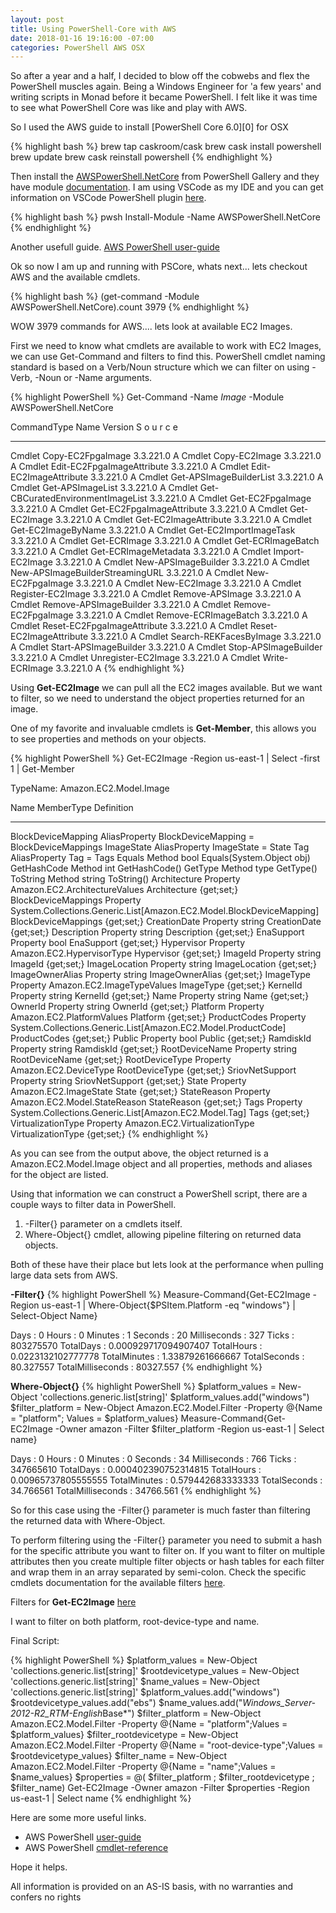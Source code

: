 ```yaml
---
layout: post
title: Using PowerShell-Core with AWS
date: 2018-01-16 19:16:00 -07:00
categories: PowerShell AWS OSX
---
```


So after a year and a half, I decided to blow off the cobwebs and flex the PowerShell muscles again. Being a Windows Engineer for 'a few years' and writing scripts in Monad before it became PowerShell. I felt like it was time to see what PowerShell Core was like and play with AWS.

So I used the AWS guide to install [PowerShell Core 6.0][0] for OSX

{% highlight bash %}
brew tap caskroom/cask
brew cask install powershell
brew update
brew cask reinstall powershell
{% endhighlight %}

Then install the [AWSPowerShell.NetCore][2] from PowerShell Gallery and they have module [documentation][3]. I am using VSCode as my IDE and you can get information on VSCode PowerShell plugin [here][4].

{% highlight bash %}
pwsh
Install-Module -Name AWSPowerShell.NetCore
{% endhighlight %}

Another usefull guide. [AWS PowerShell user-guide][1]

Ok so now I am up and running with PSCore, whats next... lets checkout AWS and the available cmdlets.

{% highlight bash %}
(get-command -Module AWSPowerShell.NetCore).count
3979
{% endhighlight %}

WOW 3979 commands for AWS.... lets look at available EC2 Images.

First we need to know what cmdlets are available to work with EC2 Images, we can use Get-Command and filters to find this. PowerShell cmdlet naming standard is based on a Verb/Noun structure which we can filter on using -Verb, -Noun or -Name arguments.

{% highlight PowerShell %}
Get-Command -Name *Image* -Module AWSPowerShell.NetCore

CommandType     Name                                               Version    S
                                                                              o
                                                                              u
                                                                              r
                                                                              c
                                                                              e
-----------     ----                                               -------    -
Cmdlet          Copy-EC2FpgaImage                                  3.3.221.0  A
Cmdlet          Copy-EC2Image                                      3.3.221.0  A
Cmdlet          Edit-EC2FpgaImageAttribute                         3.3.221.0  A
Cmdlet          Edit-EC2ImageAttribute                             3.3.221.0  A
Cmdlet          Get-APSImageBuilderList                            3.3.221.0  A
Cmdlet          Get-APSImageList                                   3.3.221.0  A
Cmdlet          Get-CBCuratedEnvironmentImageList                  3.3.221.0  A
Cmdlet          Get-EC2FpgaImage                                   3.3.221.0  A
Cmdlet          Get-EC2FpgaImageAttribute                          3.3.221.0  A
Cmdlet          Get-EC2Image                                       3.3.221.0  A
Cmdlet          Get-EC2ImageAttribute                              3.3.221.0  A
Cmdlet          Get-EC2ImageByName                                 3.3.221.0  A
Cmdlet          Get-EC2ImportImageTask                             3.3.221.0  A
Cmdlet          Get-ECRImage                                       3.3.221.0  A
Cmdlet          Get-ECRImageBatch                                  3.3.221.0  A
Cmdlet          Get-ECRImageMetadata                               3.3.221.0  A
Cmdlet          Import-EC2Image                                    3.3.221.0  A
Cmdlet          New-APSImageBuilder                                3.3.221.0  A
Cmdlet          New-APSImageBuilderStreamingURL                    3.3.221.0  A
Cmdlet          New-EC2FpgaImage                                   3.3.221.0  A
Cmdlet          New-EC2Image                                       3.3.221.0  A
Cmdlet          Register-EC2Image                                  3.3.221.0  A
Cmdlet          Remove-APSImage                                    3.3.221.0  A
Cmdlet          Remove-APSImageBuilder                             3.3.221.0  A
Cmdlet          Remove-EC2FpgaImage                                3.3.221.0  A
Cmdlet          Remove-ECRImageBatch                               3.3.221.0  A
Cmdlet          Reset-EC2FpgaImageAttribute                        3.3.221.0  A
Cmdlet          Reset-EC2ImageAttribute                            3.3.221.0  A
Cmdlet          Search-REKFacesByImage                             3.3.221.0  A
Cmdlet          Start-APSImageBuilder                              3.3.221.0  A
Cmdlet          Stop-APSImageBuilder                               3.3.221.0  A
Cmdlet          Unregister-EC2Image                                3.3.221.0  A
Cmdlet          Write-ECRImage                                     3.3.221.0  A
{% endhighlight %}

Using **Get-EC2Image** we can pull all the EC2 images available. But we want to filter, so we need to understand the object properties returned for an image.

One of my favorite and invaluable cmdlets is **Get-Member**, this allows you to see properties and methods on your objects.

{% highlight PowerShell %}
Get-EC2Image -Region us-east-1 | Select -first 1 | Get-Member

  TypeName: Amazon.EC2.Model.Image

Name                MemberType    Definition
----                ----------    ----------
BlockDeviceMapping  AliasProperty BlockDeviceMapping = BlockDeviceMappings
ImageState          AliasProperty ImageState = State
Tag                 AliasProperty Tag = Tags
Equals              Method        bool Equals(System.Object obj)
GetHashCode         Method        int GetHashCode()
GetType             Method        type GetType()
ToString            Method        string ToString()
Architecture        Property      Amazon.EC2.ArchitectureValues Architecture {get;set;}
BlockDeviceMappings Property      System.Collections.Generic.List[Amazon.EC2.Model.BlockDeviceMapping] BlockDeviceMappings {get;set;}
CreationDate        Property      string CreationDate {get;set;}
Description         Property      string Description {get;set;}
EnaSupport          Property      bool EnaSupport {get;set;}
Hypervisor          Property      Amazon.EC2.HypervisorType Hypervisor {get;set;}
ImageId             Property      string ImageId {get;set;}
ImageLocation       Property      string ImageLocation {get;set;}
ImageOwnerAlias     Property      string ImageOwnerAlias {get;set;}
ImageType           Property      Amazon.EC2.ImageTypeValues ImageType {get;set;}
KernelId            Property      string KernelId {get;set;}
Name                Property      string Name {get;set;}
OwnerId             Property      string OwnerId {get;set;}
Platform            Property      Amazon.EC2.PlatformValues Platform {get;set;}
ProductCodes        Property      System.Collections.Generic.List[Amazon.EC2.Model.ProductCode] ProductCodes {get;set;}
Public              Property      bool Public {get;set;}
RamdiskId           Property      string RamdiskId {get;set;}
RootDeviceName      Property      string RootDeviceName {get;set;}
RootDeviceType      Property      Amazon.EC2.DeviceType RootDeviceType {get;set;}
SriovNetSupport     Property      string SriovNetSupport {get;set;}
State               Property      Amazon.EC2.ImageState State {get;set;}
StateReason         Property      Amazon.EC2.Model.StateReason StateReason {get;set;}
Tags                Property      System.Collections.Generic.List[Amazon.EC2.Model.Tag] Tags {get;set;}
VirtualizationType  Property      Amazon.EC2.VirtualizationType VirtualizationType {get;set;}
{% endhighlight %}

As you can see from the output above, the object returned is a Amazon.EC2.Model.Image object and all properties, methods and aliases for the object are listed.

Using that information we can construct a PowerShell script, there are a couple ways to filter data in PowerShell.

1. -Filter{} parameter on a cmdlets itself.
2. Where-Object{} cmdlet, allowing pipeline filtering on returned data objects.

Both of these have their place but lets look at the performance when pulling large data sets from AWS.

**-Filter{}**
{% highlight PowerShell %}
Measure-Command{Get-EC2Image -Region us-east-1 | Where-Object{$PSItem.Platform -eq "windows"} | Select-Object Name}

Days              : 0
Hours             : 0
Minutes           : 1
Seconds           : 20
Milliseconds      : 327
Ticks             : 803275570
TotalDays         : 0.000929717094907407
TotalHours        : 0.0223132102777778
TotalMinutes      : 1.33879261666667
TotalSeconds      : 80.327557
TotalMilliseconds : 80327.557
{% endhighlight %}

**Where-Object{}**
{% highlight PowerShell %}
$platform_values = New-Object 'collections.generic.list[string]'
$platform_values.add("windows")
$filter_platform = New-Object Amazon.EC2.Model.Filter -Property @{Name = "platform"; Values = $platform_values}
Measure-Command{Get-EC2Image -Owner amazon -Filter $filter_platform -Region us-east-1 | Select name}

Days              : 0
Hours             : 0
Minutes           : 0
Seconds           : 34
Milliseconds      : 766
Ticks             : 347665610
TotalDays         : 0.000402390752314815
TotalHours        : 0.00965737805555555
TotalMinutes      : 0.579442683333333
TotalSeconds      : 34.766561
TotalMilliseconds : 34766.561
{% endhighlight %}

So for this case using the -Filter{} parameter is much faster than filtering the returned data with Where-Object.

To perform filtering using the -Filter{} parameter you need to submit a hash for the specific attribute you want to filter on. If you want to filter on multiple attributes then you create multiple filter objects or hash tables for each filter and wrap them in an array separated by semi-colon. Check the specific cmdlets documentation for the available filters [here][7].

Filters for **Get-EC2Image** [here][6]

I want to filter on both platform, root-device-type and name.

Final Script:

{% highlight PowerShell %}
$platform_values = New-Object 'collections.generic.list[string]'
$rootdevicetype_values = New-Object 'collections.generic.list[string]'
$name_values = New-Object 'collections.generic.list[string]'
$platform_values.add("windows")
$rootdevicetype_values.add("ebs")
$name_values.add("*Windows_Server-2012-R2_RTM-English*Base*")
$filter_platform = New-Object Amazon.EC2.Model.Filter -Property @{Name = "platform";Values = $platform_values}
$filter_rootdevicetype = New-Object Amazon.EC2.Model.Filter -Property @{Name = "root-device-type";Values = $rootdevicetype_values}
$filter_name = New-Object Amazon.EC2.Model.Filter -Property @{Name = "name";Values = $name_values}
$properties = @( $filter_platform ; $filter_rootdevicetype ; $filter_name)
Get-EC2Image -Owner amazon -Filter $properties -Region us-east-1 | Select name
{% endhighlight %}

Here are some more useful links.

- AWS PowerShell [user-guide][5]
- AWS PowerShell [cmdlet-reference][7]

Hope it helps.

All information is provided on an AS-IS basis, with no warranties and confers no rights

[1]: https://github.com/PowerShell/PowerShell/blob/master/docs/installation/macos.md
[2]: https://www.PowerShellgallery.com/packages/AWSPowerShell.NetCore/3.3.221.0
[3]: https://docs.aws.amazon.com/powershell/latest/reference/Index.html
[4]: https://github.com/PowerShell/vscode-PowerShell
[5]: https://docs.aws.amazon.com/powershell/latest/userguide/aws-pst-ug.pdf
[6]: https://docs.aws.amazon.com/powershell/latest/reference/items/Get-EC2Image.html
[7]: https://docs.aws.amazon.com/powershell/latest/reference/

